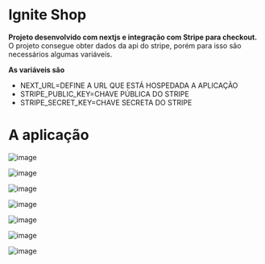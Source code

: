 # Ignite Shop

**Projeto desenvolvido com nextjs e integração com Stripe para checkout.** 
O projeto consegue obter dados da api do stripe, porém para isso são necessários algumas variáveis.


**As variáveis são**
- NEXT_URL=DEFINE A URL QUE ESTÁ HOSPEDADA A APLICAÇÃO
- STRIPE_PUBLIC_KEY=CHAVE PÚBLICA DO STRIPE
- STRIPE_SECRET_KEY=CHAVE SECRETA DO STRIPE

# A aplicação
![image](https://user-images.githubusercontent.com/42443254/219082753-f2b6f94a-b218-4ff3-be57-405a2ec11370.png)

![image](https://user-images.githubusercontent.com/42443254/219082810-bd085c70-9d54-4be3-8bed-bdb79bd6e620.png)

![image](https://user-images.githubusercontent.com/42443254/219082884-11efc7a4-4423-4ea0-a9f7-79110755e12a.png)

![image](https://user-images.githubusercontent.com/42443254/219082945-c866f9fe-6cbf-40ad-95f5-0dae294ff48f.png)

![image](https://user-images.githubusercontent.com/42443254/219083015-3209d5bd-d557-4b77-a3b4-abdd50720836.png)

![image](https://user-images.githubusercontent.com/42443254/219083148-ef17b863-be79-4c62-9b2b-9167ee5859e5.png)

![image](https://user-images.githubusercontent.com/42443254/219083223-6f521782-ed65-4c07-b16b-faf5d03a6b80.png)

